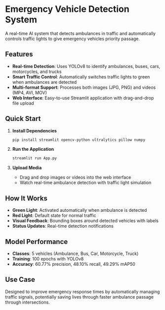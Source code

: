 # Emergency Vehicle Detection System

A real-time AI system that detects ambulances in traffic and automatically controls traffic lights to give emergency vehicles priority passage.

## Features

- **Real-time Detection**: Uses YOLOv8 to identify ambulances, buses, cars, motorcycles, and trucks
- **Smart Traffic Control**: Automatically switches traffic lights to green when ambulances are detected
- **Multi-format Support**: Processes both images (JPG, PNG) and videos (MP4, AVI, MOV)
- **Web Interface**: Easy-to-use Streamlit application with drag-and-drop file upload

## Quick Start

1. **Install Dependencies**
   ```bash
   pip install streamlit opencv-python ultralytics pillow numpy
   ```

2. **Run the Application**
   ```bash
   streamlit run App.py
   ```

3. **Upload Media**
   - Drag and drop images or videos into the web interface
   - Watch real-time ambulance detection with traffic light simulation

## How It Works

- **Green Light**: Activated automatically when ambulance is detected
- **Red Light**: Default state for normal traffic
- **Visual Feedback**: Bounding boxes around detected vehicles with labels
- **Status Updates**: Real-time detection notifications

## Model Performance

- **Classes**: 5 vehicles (Ambulance, Bus, Car, Motorcycle, Truck)
- **Training**: 100 epochs with YOLOv8
- **Accuracy**: 60.77% precision, 48.10% recall, 49.29% mAP50

## Use Case

Designed to improve emergency response times by automatically managing traffic signals, potentially saving lives through faster ambulance passage through intersections.
